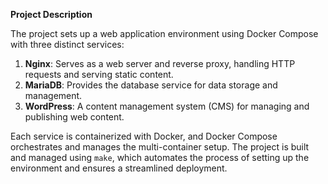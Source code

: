 **Project Description**

The project sets up a web application environment using Docker Compose with three distinct services:

1. **Nginx**: Serves as a web server and reverse proxy, handling HTTP requests and serving static content.
2. **MariaDB**: Provides the database service for data storage and management.
3. **WordPress**: A content management system (CMS) for managing and publishing web content.

Each service is containerized with Docker, and Docker Compose orchestrates and manages the multi-container setup. The project is built and managed using `make`, which automates the process of setting up the environment and ensures a streamlined deployment.
